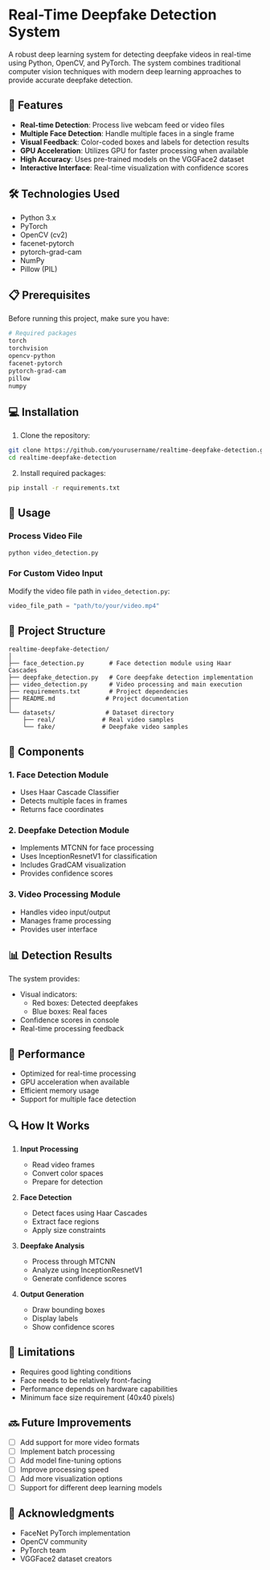 # Real-Time Deepfake Detection System

A robust deep learning system for detecting deepfake videos in real-time using Python, OpenCV, and PyTorch. The system combines traditional computer vision techniques with modern deep learning approaches to provide accurate deepfake detection.

## 🌟 Features

- **Real-time Detection**: Process live webcam feed or video files
- **Multiple Face Detection**: Handle multiple faces in a single frame
- **Visual Feedback**: Color-coded boxes and labels for detection results
- **GPU Acceleration**: Utilizes GPU for faster processing when available
- **High Accuracy**: Uses pre-trained models on the VGGFace2 dataset
- **Interactive Interface**: Real-time visualization with confidence scores

## 🛠️ Technologies Used

- Python 3.x
- PyTorch
- OpenCV (cv2)
- facenet-pytorch
- pytorch-grad-cam
- NumPy
- Pillow (PIL)

## 📋 Prerequisites

Before running this project, make sure you have:

```bash
# Required packages
torch
torchvision
opencv-python
facenet-pytorch
pytorch-grad-cam
pillow
numpy
```

## 💻 Installation

1. Clone the repository:
```bash
git clone https://github.com/yourusername/realtime-deepfake-detection.git
cd realtime-deepfake-detection
```

2. Install required packages:
```bash
pip install -r requirements.txt
```

## 🚀 Usage

### Process Video File

```python
python video_detection.py
```

### For Custom Video Input

Modify the video file path in `video_detection.py`:
```python
video_file_path = "path/to/your/video.mp4"
```

## 📁 Project Structure

```
realtime-deepfake-detection/
│
├── face_detection.py       # Face detection module using Haar Cascades
├── deepfake_detection.py   # Core deepfake detection implementation
├── video_detection.py      # Video processing and main execution
├── requirements.txt        # Project dependencies
├── README.md              # Project documentation
│
└── datasets/              # Dataset directory
    ├── real/             # Real video samples
    └── fake/             # Deepfake video samples
```

## 🔧 Components

### 1. Face Detection Module
- Uses Haar Cascade Classifier
- Detects multiple faces in frames
- Returns face coordinates

### 2. Deepfake Detection Module
- Implements MTCNN for face processing
- Uses InceptionResnetV1 for classification
- Includes GradCAM visualization
- Provides confidence scores

### 3. Video Processing Module
- Handles video input/output
- Manages frame processing
- Provides user interface

## 📊 Detection Results

The system provides:
- Visual indicators:
  - Red boxes: Detected deepfakes
  - Blue boxes: Real faces
- Confidence scores in console
- Real-time processing feedback

## 🎯 Performance

- Optimized for real-time processing
- GPU acceleration when available
- Efficient memory usage
- Support for multiple face detection

## 🔍 How It Works

1. **Input Processing**
   - Read video frames
   - Convert color spaces
   - Prepare for detection

2. **Face Detection**
   - Detect faces using Haar Cascades
   - Extract face regions
   - Apply size constraints

3. **Deepfake Analysis**
   - Process through MTCNN
   - Analyze using InceptionResnetV1
   - Generate confidence scores

4. **Output Generation**
   - Draw bounding boxes
   - Display labels
   - Show confidence scores

## 🛑 Limitations

- Requires good lighting conditions
- Face needs to be relatively front-facing
- Performance depends on hardware capabilities
- Minimum face size requirement (40x40 pixels)

## 🔜 Future Improvements

- [ ] Add support for more video formats
- [ ] Implement batch processing
- [ ] Add model fine-tuning options
- [ ] Improve processing speed
- [ ] Add more visualization options
- [ ] Support for different deep learning models

## 🙏 Acknowledgments

- FaceNet PyTorch implementation
- OpenCV community
- PyTorch team
- VGGFace2 dataset creators

